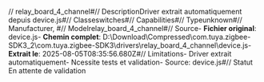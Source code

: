 // relay_board_4_channel#// DescriptionDriver extrait automatiquement depuis device.js#// Classeswitches#// Capabilities#// Typeunknown#// Manufacturer, #// Modelrelay_board_4_channel#// Source- **Fichier original**: device.js- **Chemin complet**: D:\Download\Compressed\com.tuya.zigbee-SDK3_2\com.tuya.zigbee-SDK3\drivers\relay_board_4_channel\device.js- **Extrait le**: 2025-08-05T08:35:56.680Z#// Limitations- Driver extrait automatiquement- Ncessite tests et validation- Source: device.js#// Statut En attente de validation